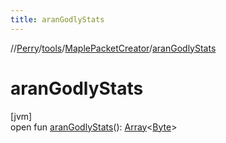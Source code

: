 ```yaml
---
title: aranGodlyStats
---
```

//[Perry](../../../index.html)/[tools](../index.html)/[MaplePacketCreator](index.html)/[aranGodlyStats](aran-godly-stats.html)



# aranGodlyStats



[jvm]\
open fun [aranGodlyStats](aran-godly-stats.html)(): [Array](https://kotlinlang.org/api/latest/jvm/stdlib/kotlin/-array/index.html)&lt;[Byte](https://kotlinlang.org/api/latest/jvm/stdlib/kotlin/-byte/index.html)&gt;




